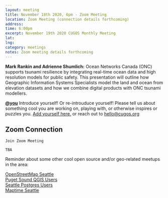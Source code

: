 ```yaml
---
layout: meeting
title: November 18th 2020, 6pm - Zoom Meeting
location: Zoom Meeting (connection details forthcoming)
address: 
time: 6:00pm
excerpt: November 19th 2020 CUGOS Monthly Meeting
lat: 
lng: 
category: meetings
notes: Zoom meeting details forthcoming
---
```


**Mark Rankin and Adrienne Shumlich:** Ocean Networks Canada (ONC) supports tsunami resilience by integrating real-time ocean data and high resolution models for public safety. This presentation will outline how Geographic Information Systems Specialists model the land and ocean from elevation datasets and how we combine digital products with ONC tsunami modellers.

**[@you](http://cugos.org/people/)** Introduce yourself! Or re-introuduce yourself! Please tell us about something cool you are working on, playing with, or otherwise inspires or puzzles you. [Add yourself here.](https://github.com/cugos/cugos.github.com/blob/master/meetings/_posts/2020-11-18-cugos_monthly.md) or reach out to hello@cugos.org

## Zoom Connection

```
Join Zoom Meeting

TBA
```

Reminder about some other cool open source and/or geo-related meetups in the area:

[OpenStreetMap Seattle](https://www.meetup.com/OpenStreetMap-Seattle/)  
[Puget Sound QGIS Users](https://www.meetup.com/Puget-Sound-QGIS-Users-Group/)  
[Seattle Postgres Users](https://www.meetup.com/Seattle-Postgres/)  
[Maptime Seattle](https://www.meetup.com/MaptimeSEA/)  
